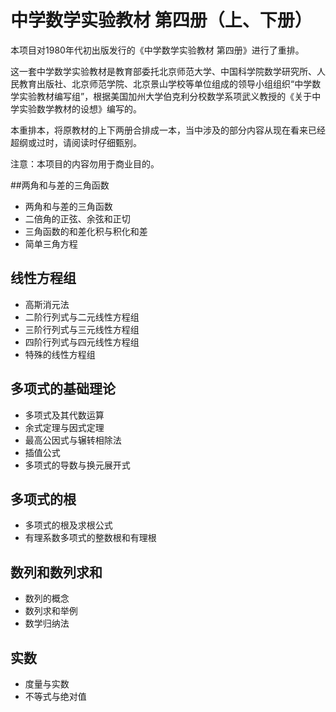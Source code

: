 # 中学数学实验教材 第四册（上、下册）
本项目对1980年代初出版发行的《中学数学实验教材 第四册》进行了重排。

这一套中学数学实验教材是教育部委托北京师范大学、中国科学院数学研究所、人民教育出版社、北京师范学院、北京景山学校等单位组成的领导小组组织“中学数学实验教材编写组”，根据美国加州大学伯克利分校数学系项武义教授的《关于中学实验数学教材的设想》编写的。

本重排本，将原教材的上下两册合排成一本，当中涉及的部分内容从现在看来已经超纲或过时，请阅读时仔细甄别。

注意：本项目的内容勿用于商业目的。

##两角和与差的三角函数
* 两角和与差的三角函数
* 二倍角的正弦、余弦和正切
* 三角函数的和差化积与积化和差
* 简单三角方程

## 线性方程组
* 高斯消元法
* 二阶行列式与二元线性方程组
* 三阶行列式与三元线性方程组
* 四阶行列式与四元线性方程组
* 特殊的线性方程组

## 多项式的基础理论
* 多项式及其代数运算
* 余式定理与因式定理
* 最高公因式与辗转相除法
* 插值公式
* 多项式的导数与换元展开式
## 多项式的根
* 多项式的根及求根公式
* 有理系数多项式的整数根和有理根

## 数列和数列求和
* 数列的概念
* 数列求和举例
* 数学归纳法

## 实数
* 度量与实数
* 不等式与绝对值

